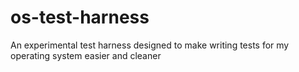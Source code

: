 os-test-harness
===============

An experimental test harness designed to make writing tests for my operating system easier and cleaner
